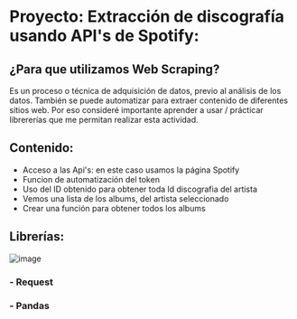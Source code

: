 # Proyecto: Extracción de discografía usando API's de Spotify:

## ¿Para que utilizamos Web Scraping? 
Es un proceso o técnica de adquisición de datos, previo al análisis de los datos. También se puede automatizar para extraer contenido de diferentes sitios web. Por eso consideré importante aprender a usar / prácticar librererías que me permitan realizar esta actividad. 

## Contenido:
- Acceso a las Api's: en este caso usamos la página Spotify
- Funcion de automatización del token
- Uso del ID obtenido para obtener toda ld discografia del artista
- Vemos una lista de los albums, del artista seleccionado
- Crear una función para obtener todos los albums

## Librerías:
![image](https://user-images.githubusercontent.com/80054717/162947505-ca481fb2-ab16-4e1f-b7fd-d6eda5894ce7.png)

### - Request 
### - Pandas





